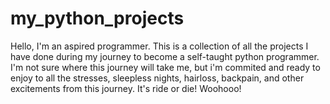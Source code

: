 # my_python_projects
Hello, I'm an aspired programmer. This is a collection of all the projects I have done during my journey to become a self-taught python programmer. I'm not sure where this journey will take me, but i'm commited and ready to enjoy to all the stresses, sleepless nights, hairloss, backpain, and other excitements from this journey. It's ride or die! Woohooo! 

